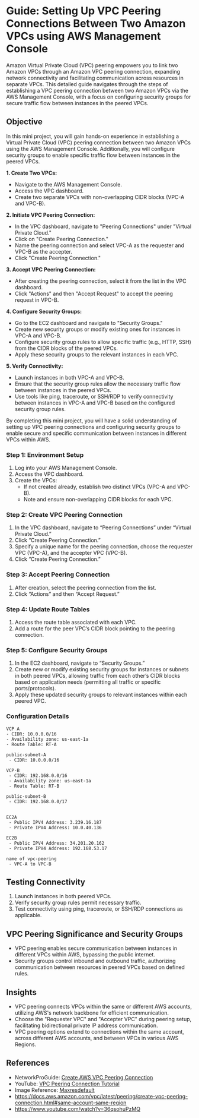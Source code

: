 # Guide: Setting Up VPC Peering Connections Between Two Amazon VPCs using AWS Management Console

Amazon Virtual Private Cloud (VPC) peering empowers you to link two Amazon VPCs through an Amazon VPC peering connection, expanding network connectivity and facilitating communication across resources in separate VPCs. This detailed guide navigates through the steps of establishing a VPC peering connection between two Amazon VPCs via the AWS Management Console, with a focus on configuring security groups for secure traffic flow between instances in the peered VPCs.

## Objective

In this mini project, you will gain hands-on experience in establishing a Virtual Private Cloud (VPC) peering connection between two Amazon VPCs using the AWS Management Console. Additionally, you will configure security groups to enable specific traffic flow between instances in the peered VPCs.

**1. Create Two VPCs:**

- Navigate to the AWS Management Console.
- Access the VPC dashboard.
- Create two separate VPCs with non-overlapping CIDR blocks (VPC-A and VPC-B).

**2. Initiate VPC Peering Connection:**

- In the VPC dashboard, navigate to "Peering Connections" under "Virtual Private Cloud."
- Click on "Create Peering Connection."
- Name the peering connection and select VPC-A as the requester and VPC-B as the accepter.
- Click "Create Peering Connection."

**3. Accept VPC Peering Connection:**

- After creating the peering connection, select it from the list in the VPC dashboard.
- Click "Actions" and then "Accept Request" to accept the peering request in VPC-B.

**4. Configure Security Groups:**

- Go to the EC2 dashboard and navigate to "Security Groups."
- Create new security groups or modify existing ones for instances in VPC-A and VPC-B.
- Configure security group rules to allow specific traffic (e.g., HTTP, SSH) from the CIDR blocks of the peered VPCs.
- Apply these security groups to the relevant instances in each VPC.

**5. Verify Connectivity:**

- Launch instances in both VPC-A and VPC-B.
- Ensure that the security group rules allow the necessary traffic flow between instances in the peered VPCs.
- Use tools like ping, traceroute, or SSH/RDP to verify connectivity between instances in VPC-A and VPC-B based on the configured security group rules.

By completing this mini project, you will have a solid understanding of setting up VPC peering connections and configuring security groups to enable secure and specific communication between instances in different VPCs within AWS.

### Step 1: Environment Setup

1. Log into your AWS Management Console.
2. Access the VPC dashboard.
3. Create the VPCs:
   - If not created already, establish two distinct VPCs (VPC-A and VPC-B).
   - Note and ensure non-overlapping CIDR blocks for each VPC.

### Step 2: Create VPC Peering Connection

1. In the VPC dashboard, navigate to “Peering Connections” under “Virtual Private Cloud.”
2. Click “Create Peering Connection.”
3. Specify a unique name for the peering connection, choose the requester VPC (VPC-A), and the accepter VPC (VPC-B).
4. Click “Create Peering Connection.”

### Step 3: Accept Peering Connection

1. After creation, select the peering connection from the list.
2. Click “Actions” and then “Accept Request.”

### Step 4: Update Route Tables

1. Access the route table associated with each VPC.
2. Add a route for the peer VPC’s CIDR block pointing to the peering connection.

### Step 5: Configure Security Groups

1. In the EC2 dashboard, navigate to “Security Groups.”
2. Create new or modify existing security groups for instances or subnets in both peered VPCs, allowing traffic from each other’s CIDR blocks based on application needs (permitting all traffic or specific ports/protocols).
3. Apply these updated security groups to relevant instances within each peered VPC.

### Configuration Details

    VCP A
    - CIDR: 10.0.0.0/16
    - Availability zone: us-east-1a
    - Route Table: RT-A

    public-subnet-A
     - CIDR: 10.0.0.0/16

    VCP-B
     - CIDR: 192.168.0.0/16
     - Availability zone: us-east-1a
     - Route Table: RT-B

    public-subnet-B
     - CIDR: 192.168.0.0/17


    EC2A
     - Public IPV4 Address: 3.239.16.187
     - Private IPV4 Address: 10.0.40.136

    EC2B
     - Public IPV4 Address: 34.201.20.162
     - Private IPV4 Address: 192.168.53.17

    name of vpc-peering
     - VPC-A to VPC-B

## Testing Connectivity

1. Launch instances in both peered VPCs.
2. Verify security group rules permit necessary traffic.
3. Test connectivity using ping, traceroute, or SSH/RDP connections as applicable.

## VPC Peering Significance and Security Groups

- VPC peering enables secure communication between instances in different VPCs within AWS, bypassing the public internet.
- Security groups control inbound and outbound traffic, authorizing communication between resources in peered VPCs based on defined rules.

## Insights

- VPC peering connects VPCs within the same or different AWS accounts, utilizing AWS's network backbone for efficient communication.
- Choose the "Requester VPC" and "Accepter VPC" during peering setup, facilitating bidirectional private IP address communication.
- VPC peering options extend to connections within the same account, across different AWS accounts, and between VPCs in various AWS Regions.

## References

- NetworkProGuide: [Create AWS VPC Peering Connection](https://networkproguide.com/create-aws-vpc-peering-connection/)
- YouTube: [VPC Peering Connection Tutorial](https://www.youtube.com/watch?v=an4t2B7qXTY)
- Image Reference: [Maxresdefault](https://i.ytimg.com/vi/an4t2B7qXTY/maxresdefault.jpg)
- <https://docs.aws.amazon.com/vpc/latest/peering/create-vpc-peering-connection.html#same-account-same-region>
- <https://www.youtube.com/watch?v=36qsohuPzMQ>
